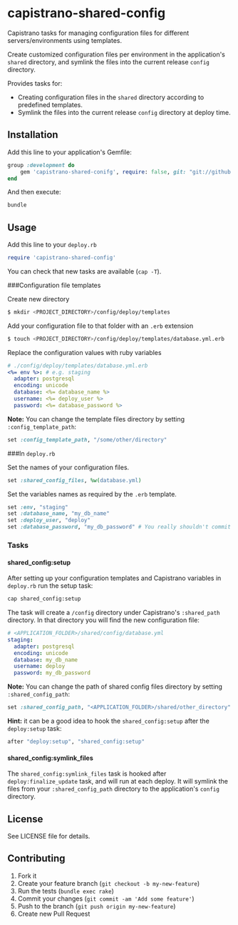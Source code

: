 capistrano-shared-config
========================

Capistrano tasks for managing configuration files for different servers/environments using templates.

Create customized configuration files per environment in the application's `shared` directory, and symlink the files into the current release `config` directory.

Provides tasks for:

* Creating configuration files in the `shared` directory according to predefined templates.
* Symlink the files into the current release `config` directory at deploy time.

## Installation

Add this line to your application's Gemfile:

```ruby
group :development do
	gem 'capistrano-shared-conifg', require: false, git: "git://github.com/omerisimo/capistrano-shared-config.git"
end
```

And then execute:

```sh
bundle
```

## Usage

Add this line to your `deploy.rb`

```ruby
require 'capistrano-shared-config'
```

You can check that new tasks are available (`cap -T`).

###Configuration file templates

Create new directory

```sh
$ mkdir <PROJECT_DIRECTORY>/config/deploy/templates
```	

Add your configuration file to that folder with an `.erb` extension

```sh
$ touch <PROJECT_DIRECTORY>/config/deploy/templates/database.yml.erb
```	

Replace the configuration values with ruby variables

```yml
# ./config/deploy/templates/database.yml.erb
<%= env %>: # e.g. staging
  adapter: postgresql
  encoding: unicode
  database: <%= database_name %>
  username: <%= deploy_user %>
  password: <%= database_password %>
```

**Note:** You can change the template files directory by setting `:config_template_path`:

```ruby
set :config_template_path, "/some/other/directory"
```

###In `deploy.rb`

Set the names of your configuration files.

```ruby
set :shared_config_files, %w(database.yml)
```

Set the variables names as required by the `.erb` template.

```ruby
set :env, "staging"
set :database_name, "my_db_name"
set :deploy_user, "deploy"
set :database_password, "my_db_password" # You really shouldn't commit that to your repository
```

### Tasks

#### shared_config:setup
After setting up your configuration templates and Capistrano variables in `deploy.rb` run the setup task:

```sh
cap shared_config:setup
```

The task will create a `/config` directory under Capistrano's `:shared_path` directory.
In that directory you will find the new configuration file:

```yml
# <APPLICATION_FOLDER>/shared/config/database.yml
staging:
  adapter: postgresql
  encoding: unicode
  database: my_db_name
  username: deploy
  password: my_db_password
```

**Note:** You can change the path of shared config files directory by setting `:shared_config_path`:

``` ruby
set :shared_config_path, "<APPLICATION_FOLDER>/shared/other_directory"
```

**Hint:** it can be a good idea to hook the `shared_config:setup` after the `deploy:setup` task:

``` ruby
after "deploy:setup", "shared_config:setup"
```

#### shared_config:symlink_files

The `shared_config:symlink_files` task is hooked after `deploy:finalize_update` task, and will run at each deploy.
It will symlink the files from your `:shared_config_path` directory to the application's `config` directory.

## License

See LICENSE file for details.

## Contributing

1. Fork it
2. Create your feature branch (`git checkout -b my-new-feature`)
3. Run the tests (`bundle exec rake`)
4. Commit your changes (`git commit -am 'Add some feature'`)
5. Push to the branch (`git push origin my-new-feature`)
6. Create new Pull Request

